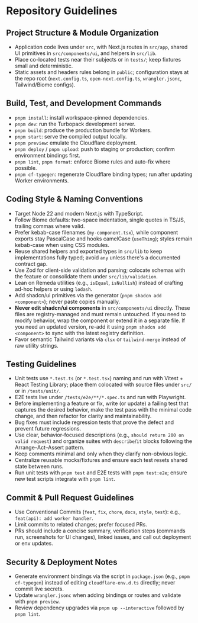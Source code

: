 Repository Guidelines
=====================

## Project Structure & Module Organization
- Application code lives under `src`, with Next.js routes in `src/app`, shared UI primitives in `src/components/ui`, and helpers in `src/lib`.
- Place co-located tests near their subjects or in `tests/`; keep fixtures small and deterministic.
- Static assets and headers rules belong in `public`; configuration stays at the repo root (`next.config.ts`, `open-next.config.ts`, `wrangler.jsonc`, Tailwind/Biome configs).

## Build, Test, and Development Commands
- `pnpm install`: install workspace-pinned dependencies.
- `pnpm dev`: run the Turbopack development server.
- `pnpm build`: produce the production bundle for Workers.
- `pnpm start`: serve the compiled output locally.
- `pnpm preview`: emulate the Cloudflare deployment.
- `pnpm deploy` / `pnpm upload`: push to staging or production; confirm environment bindings first.
- `pnpm lint`, `pnpm format`: enforce Biome rules and auto-fix where possible.
- `pnpm cf-typegen`: regenerate Cloudflare binding types; run after updating Worker environments.

## Coding Style & Naming Conventions
- Target Node 22 and modern Next.js with TypeScript.
- Follow Biome defaults: two-space indentation, single quotes in TS/JS, trailing commas where valid.
- Prefer kebab-case filenames (`my-component.tsx`), while component exports stay PascalCase and hooks camelCase (`useThing`); styles remain kebab-case when using CSS modules.
- Reuse shared helpers and exported types in `src/lib` to keep implementations fully typed; avoid `any` unless there's a documented contract gap.
- Use Zod for client-side validation and parsing; colocate schemas with the feature or consolidate them under `src/lib/validation`.
- Lean on Remeda utilities (e.g., `isEqual`, `isNullish`) instead of crafting ad-hoc helpers or using `lodash`.
- Add shadcn/ui primitives via the generator (`pnpm shadcn add <component>`); never paste copies manually.
- **Never edit shadcn/ui components** in `src/components/ui` directly. These files are registry-managed and must remain
  untouched. If you need to modify behavior, wrap the component or extend it in a separate file. If you need an updated
  version, re-add it using `pnpm shadcn add <component>` to sync with the latest registry definition.
- Favor semantic Tailwind variants via `clsx` or `tailwind-merge` instead of raw utility strings.

## Testing Guidelines

- Unit tests use `*.test.ts` (or `*.test.tsx`) naming and run with Vitest + React Testing Library; place them colocated
  with source files under `src/` or in `/tests/unit/`.
- E2E tests live under `/tests/e2e/**/*.spec.ts` and run with Playwright.
- Before implementing a feature or fix, write (or update) a failing test that captures the desired behavior, make the test pass with the minimal code change, and then refactor for clarity and maintainability.
- Bug fixes must include regression tests that prove the defect and prevent future regressions.
- Use clear, behavior-focused descriptions (e.g., `should return 200 on valid request`) and organize suites with
  `describe`/`it` blocks following the Arrange–Act–Assert pattern.
- Keep comments minimal and only when they clarify non-obvious logic.
- Centralize reusable mocks/fixtures and ensure each test resets shared state between runs.
- Run unit tests with `pnpm test` and E2E tests with `pnpm test:e2e`; ensure new test scripts integrate with
  `pnpm lint`.

## Commit & Pull Request Guidelines
- Use Conventional Commits (`feat`, `fix`, `chore`, `docs`, `style`, `test`): e.g., `feat(api): add worker handler`.
- Limit commits to related changes; prefer focused PRs.
- PRs should include a concise summary, verification steps (commands run, screenshots for UI changes), linked issues, and call out deployment or env updates.

## Security & Deployment Notes
- Generate environment bindings via the script in `package.json` (e.g., `pnpm cf-typegen`) instead of editing `cloudflare-env.d.ts` directly; never commit live secrets.
- Update `wrangler.jsonc` when adding bindings or routes and validate with `pnpm preview`.
- Review dependency upgrades via `pnpm up --interactive` followed by `pnpm lint`.
